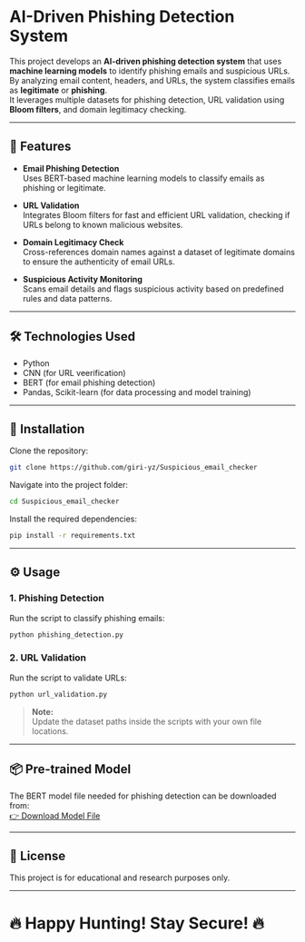 # AI-Driven Phishing Detection System

This project develops an **AI-driven phishing detection system** that uses **machine learning models** to identify phishing emails and suspicious URLs.  
By analyzing email content, headers, and URLs, the system classifies emails as **legitimate** or **phishing**.  
It leverages multiple datasets for phishing detection, URL validation using **Bloom filters**, and domain legitimacy checking.

---

## 🚀 Features

- **Email Phishing Detection**  
  Uses BERT-based machine learning models to classify emails as phishing or legitimate.

- **URL Validation**  
  Integrates Bloom filters for fast and efficient URL validation, checking if URLs belong to known malicious websites.

- **Domain Legitimacy Check**  
  Cross-references domain names against a dataset of legitimate domains to ensure the authenticity of email URLs.

- **Suspicious Activity Monitoring**  
  Scans email details and flags suspicious activity based on predefined rules and data patterns.

---

## 🛠️ Technologies Used

- Python
- CNN (for URL veerification)
- BERT (for email phishing detection)
- Pandas, Scikit-learn (for data processing and model training)

---

## 🧩 Installation

Clone the repository:
```bash
git clone https://github.com/giri-yz/Suspicious_email_checker
```

Navigate into the project folder:
```bash
cd Suspicious_email_checker
```

Install the required dependencies:
```bash
pip install -r requirements.txt
```

---

## ⚙️ Usage

### 1. Phishing Detection

Run the script to classify phishing emails:
```bash
python phishing_detection.py
```

### 2. URL Validation

Run the script to validate URLs:
```bash
python url_validation.py
```

> **Note:**  
> Update the dataset paths inside the scripts with your own file locations.

---

## 📦 Pre-trained Model

The BERT model file needed for phishing detection can be downloaded from:  
[👉 Download Model File](https://drive.google.com/drive/folders/1PRQr5YKLq5YWdyLNIEhLC76s7Cs7UVOx?usp=drive_link)

---

## 📜 License

This project is for educational and research purposes only.

---

# 🔥 Happy Hunting! Stay Secure! 🔥

